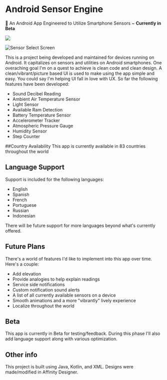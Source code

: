 # **Android Sensor Engine**
📱 An Android App Engineered to Utilize Smartphone Sensors ~ **Currently in Beta**

[<img src="https://github.com/Cfoulcard/Sound-Tech-Sensors/blob/master/google-play-badge.png">](https://play.google.com/store/apps/details?id=com.christianfoulcard.android.androidsensorengine)

![Sensor Select Screen](https://github.com/Cfoulcard/Sound-Tech-Sensors/blob/master/mockups/featured_image.png)

This is a project being developed and maintained for devices running on Android. It capitalizes on sensors and utilities on Android smartphones. One overaching goal I'm on a quest to achieve is clean code and clean design. A clean/vibrant/picture based UI is used to make using the app simple and easy. You could say I'm helping UI fall in love with UX. So far the following features have been developed:
- Sound Decibel Reading
- Ambient Air Temperature Sensor
- Light Sensor
- Available Ram Detection
- Battery Temperature Sensor
- Accelerometer Tracker
- Atmospheric Pressure Gauge
- Humidity Sensor
- Step Counter

##Country Availability
This app is currently available in 83 countries throughout the world

## Language Support
Support is included for the following languages:
- English
- Spanish
- French
- Portuguese
- Russian
- Indonesian

There will be future support for more languages beyond what's currently offered.

## Future Plans
There's a world of features I'd like to implement into this app over time. Here's a couple:
- Add elevation
- Provide analogies to help explain readings
- Service side notifications 
- Custom notification sound alerts
- A list of all currently available sensors on a device
- Smooth animations and a more "vibrantly" lively experience
- Localize throughout the world

## Beta
This app is currently in Beta for testing/feedback. During this phase I'll also add language support along with various optimization.

## Other info
This project is built using Java, Kotlin, and XML. Designs were made/modified in Affinity Designer.

